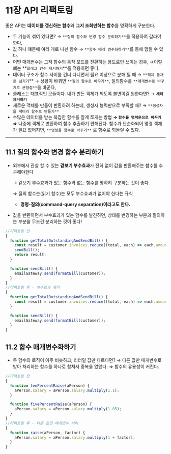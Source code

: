 # 11장 API 리팩토링

좋은 API는 **데이터를 갱신하는 함수**와 **그저 조회만하는 함수**를 명확하게 구분한다.

- 두 기능이 섞여 있다면?
  → `**질의 함수와 변경 함수 분리하기**`를 적용하여 갈라야 한다,
- 값 하나 떄문에 여러 개로 나뉜 함수
  → `**함수 매개 변수화하기**`를 통해 합칠 수 있다.
- 어떤 매개변수는 그저 함수의 동작 모드를 전환하는 용도로만 쓰이는 경우,
  →이럴 떄는 **`플래그 인수 제거하기`**를 적용하면 좋다.
- 데이터 구조가 함수 사이를 건너 다니면서 필요 이상으로 분해 될 때
  → `**객체 통채로 넘기기`\*\*
  → 상황이 바뀌면 `**질의 함수로 바꾸기**`, 질의함수를 `**매개변수로 바꾸기로 균형점**`을 바꾼다,
- 클래스는 대표적인 모듈이다. 내가 만든 객체가 되도록 불변이길 원한다면?
  → **`세터제거하기`**
- 새로운 객체를 만들어 반환하려 하는데, 생성자 능력만으로 부족할 때?
  → `**생성자를 팩터리 함수로 만들기**`
- 수많은 데이터를 받는 복잡한 함수를 잘게 쪼개는 방법
  **→ `함수를 명력문으로 바꾸기`**
  **⇒** 나중에 객체로 변환하여 함수 추출하기 편해진다.
  함수가 단순화되어 명령 객체가 필요 없어지면, `**명령을 함수로 바꾸기**` 로 함수로 되돌릴 수 있다.

---

## 11.1 질의 함수와 변경 함수 분리하기

- 외부에서 관찰 할 수 있는 **겉보기 부수효과**가 전혀 없이 값을 반환해주는 함수를 추구해야한다

  → 겉보기 부수효과가 있는 함수와 없는 함수를 명확히 구분하는 것이 좋다.

  ⇒ 질의 함수는(읽기 함수)는 모두 부수효과가 없어야 한다는 규칙

  - **명령-질의(command-query separation)이라고도 한다.**

- 값을 반환하면서 부수효과가 있는 함수를 발견하면, 상태를 변경하는 부분과 질의하는 부분을 무조건 분리하는 것이 좋다!

```jsx
//리팩토링 전
{
  function getTotalOutstandingAndSendBill() {
    const result = customer.invoices.reduce((total, each) => each.amount + total, 0);
    sendBill();
    return result;
  }

  function sendBill() {
    emailGateway.send(formatBill(customer));
  }
}
//리팩토링 후 - 부수효과 제거
{
  function getTotalOutstandingAndSendBill() {
    const result = customer.invoices.reduce((total, each) => each.amount + total, 0);
  }

  function sendBill() {
    emailGateway.send(formatBill(customer));
  }
}
```

## 11.2 함수 매개변수화하기

- 두 함수의 로직이 아주 비슷하고, 리터럴 값만 다르다면?
  → 다른 값만 매개변수로 받아 처리하는 함수를 하나로 합쳐서 중복을 없앤다.
  ⇒ 함수의 유용성이 커진다.

```jsx
//리팩토링 전
{
  function tenPercentRaise(aPerson) {
    aPerson.salary = aPerson.salary.multiply(1.1);
  }

  function fivePercentRaise(aPerson) {
    aPerson.salary = aPerson.salary.multiply(1.05);
  }
}
//리팩토링 후 - 다른 값만 매개변수 처리
{
  function raise(aPerson, factor) {
    aPerson.salary = aPerson.salary.multiply(1 + factor);
  }
}
```
